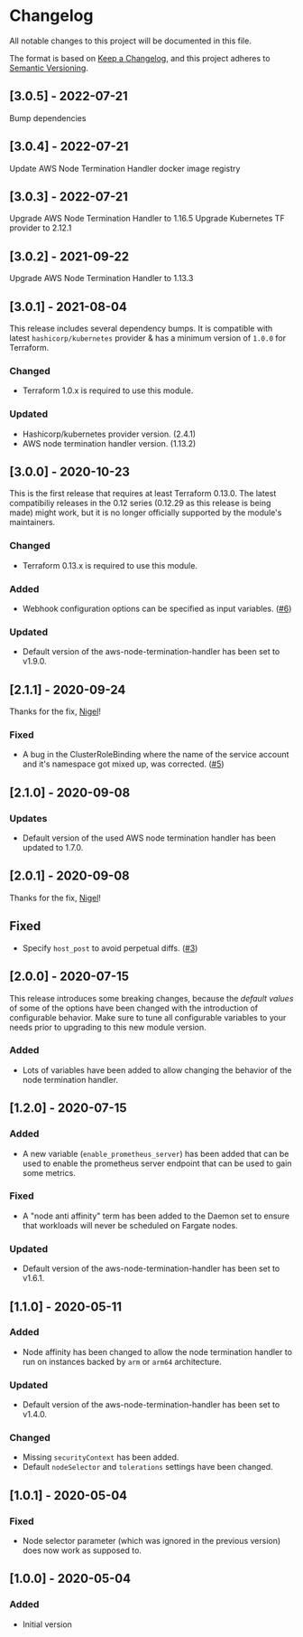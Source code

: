 # Changelog

All notable changes to this project will be documented in this file.

The format is based on [Keep a Changelog](https://keepachangelog.com/en/1.0.0/),
and this project adheres to [Semantic Versioning](https://semver.org/spec/v2.0.0.html).

## [3.0.5] - 2022-07-21

Bump dependencies

## [3.0.4] - 2022-07-21

Update AWS Node Termination Handler docker image registry

## [3.0.3] - 2022-07-21

Upgrade AWS Node Termination Handler to 1.16.5
Upgrade Kubernetes TF provider to 2.12.1

## [3.0.2] - 2021-09-22

Upgrade AWS Node Termination Handler to 1.13.3

## [3.0.1] - 2021-08-04

This release includes several dependency bumps. It is compatible with latest
`hashicorp/kubernetes` provider & has a minimum version of `1.0.0` for Terraform.

### Changed

- Terraform 1.0.x is required to use this module.

### Updated

- Hashicorp/kubernetes provider version. (2.4.1)
- AWS node termination handler version. (1.13.2)

## [3.0.0] - 2020-10-23

This is the first release that requires at least Terraform 0.13.0.
The latest compatibiliy releases in the 0.12 series (0.12.29 as this release is being made)
might work, but it is no longer officially supported by the module's maintainers.

### Changed

- Terraform 0.13.x is required to use this module.

### Added

- Webhook configuration options can be specified as input variables. ([#6](https://github.com/iplabs/terraform-kubernetes-aws-node-termination-handler/issues/6))

### Updated

- Default version of the aws-node-termination-handler has been set to v1.9.0.

## [2.1.1] - 2020-09-24

Thanks for the fix, [Nigel](https://github.com/nigelellis)!

### Fixed

- A bug in the ClusterRoleBinding where the name of the service account and
  it's namespace got mixed up, was corrected. ([#5](https://github.com/iplabs/terraform-kubernetes-aws-node-termination-handler/issues/5))

## [2.1.0] - 2020-09-08

### Updates

- Default version of the used AWS node termination handler has been
  updated to 1.7.0.

## [2.0.1] - 2020-09-08

Thanks for the fix, [Nigel](https://github.com/nigelellis)!

## Fixed

- Specify `host_post` to avoid perpetual diffs. ([#3](https://github.com/iplabs/terraform-kubernetes-aws-node-termination-handler/issues/3))

## [2.0.0] - 2020-07-15

This release introduces some breaking changes, because the *default values* of some
of the options have been changed with the introduction of configurable behavior.
Make sure to tune all configurable variables to your needs prior to upgrading to
this new module version.

### Added

- Lots of variables have been added to allow changing the behavior of the node
  termination handler.

## [1.2.0] - 2020-07-15

### Added

- A new variable (`enable_prometheus_server`) has been added that can be used to
  enable the prometheus server endpoint that can be used to gain some metrics.

### Fixed

- A "node anti affinity" term has been added to the Daemon set to ensure that
  workloads will never be scheduled on Fargate nodes.

### Updated

- Default version of the aws-node-termination-handler has been set to v1.6.1.

## [1.1.0] - 2020-05-11

### Added

- Node affinity has been changed to allow the node termination handler to run on
  instances backed by `arm` or `arm64` architecture.

### Updated

- Default version of the aws-node-termination-handler has been set to v1.4.0.

### Changed

- Missing `securityContext` has been added.
- Default `nodeSelector` and `tolerations` settings have been changed.

## [1.0.1] - 2020-05-04

### Fixed

- Node selector parameter (which was ignored in the previous version)
  does now work as supposed to.

## [1.0.0] - 2020-05-04

### Added

- Initial version

